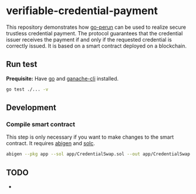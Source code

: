 # verifiable-credential-payment

This repository demonstrates how [go-perun] can be used to realize secure trustless credential payment.
The protocol guarantees that the credential issuer receives the payment if and only if the requested credential is correctly issued.
It is based on a smart contract deployed on a blockchain.

## Run test
**Prequisite:** Have [go] and [ganache-cli] installed.
```sh
go test ./... -v
```

## Development

### Compile smart contract

This step is only necessary if you want to make changes to the smart contract.
It requires [abigen] and [solc].

```sh
abigen --pkg app --sol app/CredentialSwap.sol --out app/CredentialSwap.go --solc solc
```

[abigen]: https://github.com/ethereum/go-ethereum
[ganache-cli]: https://github.com/trufflesuite/ganache
[go]: https://go.dev
[go-perun]: https://github.com/hyperledger-labs/go-perun
[solc]: https://docs.soliditylang.org/en/v0.8.10/installing-solidity.html



## TODO

- 
